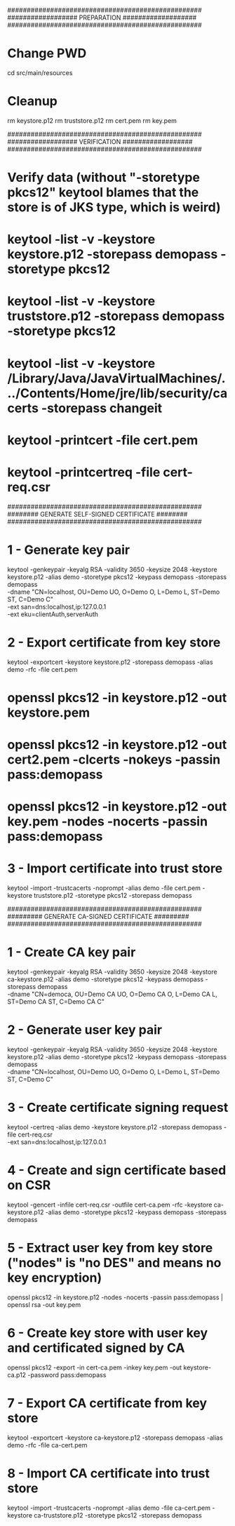 ##################################################
################## PREPARATION ###################
##################################################

# Change PWD
cd src/main/resources

# Cleanup
rm keystore.p12
rm truststore.p12
rm cert.pem
rm key.pem

##################################################
################## VERIFICATION ##################
##################################################

# Verify data (without "-storetype pkcs12" keytool blames that the store is of JKS type, which is weird)
# keytool -list -v -keystore keystore.p12 -storepass demopass -storetype pkcs12
# keytool -list -v -keystore truststore.p12 -storepass demopass -storetype pkcs12
# keytool -list -v -keystore /Library/Java/JavaVirtualMachines/.../Contents/Home/jre/lib/security/cacerts -storepass changeit
# keytool -printcert -file cert.pem
# keytool -printcertreq -file cert-req.csr

##################################################
######## GENERATE SELF-SIGNED CERTIFICATE ########
##################################################

# 1 - Generate key pair
keytool -genkeypair -keyalg RSA -validity 3650 -keysize 2048 -keystore keystore.p12 -alias demo -storetype pkcs12 -keypass demopass -storepass demopass \
-dname "CN=localhost, OU=Demo UO, O=Demo O, L=Demo L, ST=Demo ST, C=Demo C" \
-ext san=dns:localhost,ip:127.0.0.1 \
-ext eku=clientAuth,serverAuth

# 2 - Export certificate from key store
keytool -exportcert -keystore keystore.p12 -storepass demopass -alias demo -rfc -file cert.pem
# openssl pkcs12 -in keystore.p12 -out keystore.pem
# openssl pkcs12 -in keystore.p12 -out cert2.pem -clcerts -nokeys -passin pass:demopass
# openssl pkcs12 -in keystore.p12 -out key.pem -nodes -nocerts -passin pass:demopass

# 3 - Import certificate into trust store
keytool -import -trustcacerts -noprompt -alias demo -file cert.pem -keystore truststore.p12 -storetype pkcs12 -storepass demopass

##################################################
######### GENERATE CA-SIGNED CERTIFICATE #########
##################################################

# 1 - Create CA key pair
keytool -genkeypair -keyalg RSA -validity 3650 -keysize 2048 -keystore ca-keystore.p12 -alias demo -storetype pkcs12 -keypass demopass -storepass demopass \
-dname "CN=democa, OU=Demo CA UO, O=Demo CA O, L=Demo CA L, ST=Demo CA ST, C=Demo CA C"

# 2 - Generate user key pair
keytool -genkeypair -keyalg RSA -validity 3650 -keysize 2048 -keystore keystore.p12 -alias demo -storetype pkcs12 -keypass demopass -storepass demopass \
-dname "CN=localhost, OU=Demo UO, O=Demo O, L=Demo L, ST=Demo ST, C=Demo C"

# 3 - Create certificate signing request
keytool -certreq -alias demo -keystore keystore.p12 -storepass demopass -file cert-req.csr \
-ext san=dns:localhost,ip:127.0.0.1

# 4 - Create and sign certificate based on CSR
keytool -gencert -infile cert-req.csr -outfile cert-ca.pem -rfc -keystore ca-keystore.p12 -alias demo -storetype pkcs12 -keypass demopass -storepass demopass

# 5 - Extract user key from key store ("nodes" is "no DES" and means no key encryption)
openssl pkcs12 -in keystore.p12 -nodes -nocerts -passin pass:demopass | openssl rsa -out key.pem

# 6 - Create key store with user key and certificated signed by CA
openssl pkcs12 -export -in cert-ca.pem -inkey key.pem -out keystore-ca.p12 -password pass:demopass

# 7 - Export CA certificate from key store
keytool -exportcert -keystore ca-keystore.p12 -storepass demopass -alias demo -rfc -file ca-cert.pem

# 8 - Import CA certificate into trust store
keytool -import -trustcacerts -noprompt -alias demo -file ca-cert.pem -keystore ca-truststore.p12 -storetype pkcs12 -storepass demopass